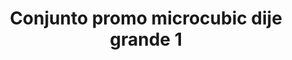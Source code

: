 ---
title: Conjunto promo microcubic dije grande 1
date: 
draft: false

# descripcion
description : Conjunto de cadena y dije con microcubic. Largo de cadena 40, 45 o 50 cm a elección

materials: Plata 925

color: 

dimensions: 

code: 06-26-0719

type: "Conjuntos"

categories: []

price: $6.180,00

price_eftvo: $5.250,00

# Images
# first image will be shown in the product page
images:
  # - image: "images/path_to_image"
  # La ubicacion de las imagenes es imagenes/Conjuntos/Conjuntos.Cadena y Dije/06-26-0719-conjunto-promo-microcubic-dije-grande-1
  - image: "./images/conjuntos/cadena_y_dije/06-26-0719-conjunto-promo-microcubic-dije-grande-1.jpg"
---